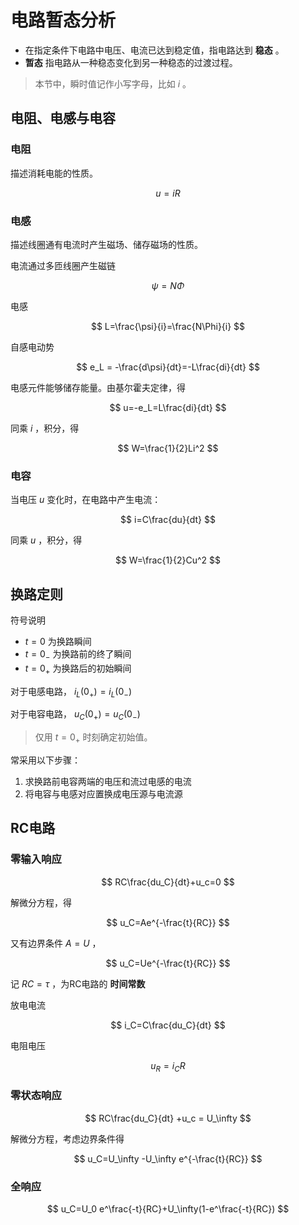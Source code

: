 # 电路暂态分析

* 在指定条件下电路中电压、电流已达到稳定值，指电路达到 **稳态** 。
* **暂态** 指电路从一种稳态变化到另一种稳态的过渡过程。

> 本节中，瞬时值记作小写字母，比如 $i$ 。

## 电阻、电感与电容

### 电阻
描述消耗电能的性质。

$$ u=iR $$

### 电感
描述线圈通有电流时产生磁场、储存磁场的性质。

电流通过多匝线圈产生磁链

$$ \psi =  N\Phi $$

电感

$$ L=\frac{\psi}{i}=\frac{N\Phi}{i} $$

自感电动势

$$ e_L = -\frac{d\psi}{dt}=-L\frac{di}{dt} $$

电感元件能够储存能量。由基尔霍夫定律，得

$$ u=-e_L=L\frac{di}{dt} $$

同乘 $i$ ，积分，得

$$ W=\frac{1}{2}Li^2 $$

### 电容

当电压 $u$ 变化时，在电路中产生电流：

$$ i=C\frac{du}{dt} $$

同乘 $u$ ，积分，得

$$ W=\frac{1}{2}Cu^2 $$

## 换路定则

符号说明

* $t=0$ 为换路瞬间
* $t=0_-$ 为换路前的终了瞬间
* $t=0_+$ 为换路后的初始瞬间

对于电感电路， $i_L(0_+)=i_L(0_-)$

对于电容电路， $u_C(0_+)=u_C(0_-)$

> 仅用 $t=0_+$ 时刻确定初始值。

常采用以下步骤：

1. 求换路前电容两端的电压和流过电感的电流
2. 将电容与电感对应置换成电压源与电流源

## RC电路

### 零输入响应

$$ RC\frac{du_C}{dt}+u_c=0 $$

解微分方程，得

$$ u_C=Ae^{-\frac{t}{RC}} $$

又有边界条件 $A=U$ ，

$$ u_C=Ue^{-\frac{t}{RC}} $$

记 $RC=\tau$ ，为RC电路的 **时间常数**

放电电流

$$ i_C=C\frac{du_C}{dt} $$

电阻电压

$$ u_R=i_CR $$

### 零状态响应

$$ RC\frac{du_C}{dt} +u_c = U_\infty $$

解微分方程，考虑边界条件得

$$ u_C=U_\infty -U_\infty e^{-\frac{t}{RC}} $$

### 全响应

$$ u_C=U_0 e^\frac{-t}{RC}+U_\infty(1-e^\frac{-t}{RC}) $$
